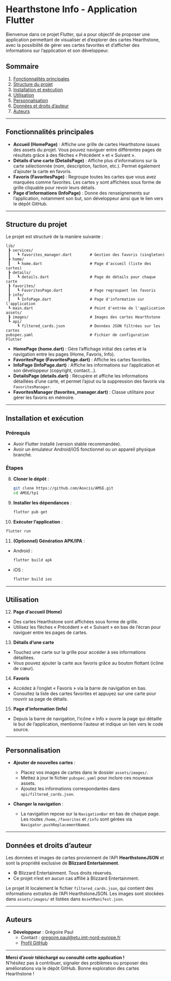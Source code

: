# Hearthstone Info - Application Flutter

Bienvenue dans ce projet Flutter, qui a pour objectif de proposer une application permettant de visualiser et d’explorer des cartes Hearthstone, avec la possibilité de gérer ses cartes favorites et d’afficher des informations sur l’application et son développeur.

## Sommaire

1. [Fonctionnalités principales](#fonctionnalités-principales)  
2. [Structure du projet](#structure-du-projet)  
3. [Installation et exécution](#installation-et-exécution)  
4. [Utilisation](#utilisation)  
5. [Personnalisation](#personnalisation)  
6. [Données et droits d’auteur](#données-et-droits-dauteur)  
7. [Auteurs](#auteurs)  

---

## Fonctionnalités principales

- **Accueil (HomePage)** : Affiche une grille de cartes Hearthstone issues des assets du projet. Vous pouvez naviguer entre différentes pages de résultats grâce à des flèches « Précédent » et « Suivant ».
- **Détails d’une carte (DetailsPage)** : Affiche plus d’informations sur la carte sélectionnée (nom, description, faction, etc.). Permet également d’ajouter la carte en favoris.
- **Favoris (FavoritesPage)** : Regroupe toutes les cartes que vous avez marquées comme favorites. Les cartes y sont affichées sous forme de grille cliquable pour revoir leurs détails.
- **Page d’informations (InfoPage)** : Donne des renseignements sur l’application, notamment son but, son développeur ainsi que le lien vers le dépôt GitHub.

---

## Structure du projet

Le projet est structuré de la manière suivante :

```
lib/
 ┣ services/
 ┃   ┗ favorites_manager.dart        # Gestion des favoris (singleton)
 ┣ home/
 ┃   ┗ home.dart                     # Page d'accueil (liste des cartes)
 ┣ details/
 ┃   ┗ details.dart                  # Page de détails pour chaque carte
 ┣ favorites/
 ┃   ┗ FavoritesPage.dart            # Page regroupant les favoris
 ┣ info/
 ┃   ┗ InfoPage.dart                 # Page d'information sur l'application
 ┗ main.dart                         # Point d'entrée de l'application
assets/
 ┣ images/                           # Images des cartes Hearthstone
 ┗ api/
     ┗ filtered_cards.json           # Données JSON filtrées sur les cartes
pubspec.yaml                         # Fichier de configuration Flutter
```

- **HomePage (home.dart)** : Gère l’affichage initial des cartes et la navigation entre les pages (Home, Favoris, Info).  
- **FavoritesPage (FavoritesPage.dart)** : Affiche les cartes favorites.  
- **InfoPage (InfoPage.dart)** : Affiche les informations sur l’application et son développeur (copyright, contact…).  
- **DetailsPage (details.dart)** : Récupère et affiche les informations détaillées d’une carte, et permet l’ajout ou la suppression des favoris via `FavoritesManager`.  
- **FavoritesManager (favorites_manager.dart)** : Classe utilitaire pour gérer les favoris en mémoire.

---

## Installation et exécution

### Prérequis

- Avoir Flutter installé (version stable recommandée).  
- Avoir un émulateur Android/iOS fonctionnel ou un appareil physique branché.  

### Étapes

8. **Cloner le dépôt** :  
   ```bash
   git clone https://github.com/Aoxcis/AMSE.git
   cd AMSE/tp1
   ```
9. **Installer les dépendances** :  
   ```bash
   flutter pub get
   ```
10. **Exécuter l’application** :  
   ```bash
   flutter run
   ```
11. **(Optionnel) Génération APK/IPA** :  
   - Android :  
     ```bash
     flutter build apk
     ```  
   - iOS :  
     ```bash
     flutter build ios
     ```

---

## Utilisation

12. **Page d’accueil (Home)**  
   - Des cartes Hearthstone sont affichées sous forme de grille.  
   - Utilisez les flèches « Précédent » et « Suivant » en bas de l’écran pour naviguer entre les pages de cartes.  

13. **Détails d’une carte**  
   - Touchez une carte sur la grille pour accéder à ses informations détaillées.  
   - Vous pouvez ajouter la carte aux favoris grâce au bouton flottant (icône de cœur).  

14. **Favoris**  
   - Accédez à l’onglet « Favoris » via la barre de navigation en bas.  
   - Consultez la liste des cartes favorites et appuyez sur une carte pour rouvrir sa page de détails.  

15. **Page d’information (Info)**  
   - Depuis la barre de navigation, l’icône « Info » ouvre la page qui détaille le but de l’application, mentionne l’auteur et indique un lien vers le code source.  

---

## Personnalisation

- **Ajouter de nouvelles cartes** :  
  - Placez vos images de cartes dans le dossier `assets/images/`.  
  - Mettez à jour le fichier `pubspec.yaml` pour inclure ces nouveaux assets.  
  - Ajoutez les informations correspondantes dans `api/filtered_cards.json`.   

- **Changer la navigation** :  
  - La navigation repose sur la `NavigationBar` en bas de chaque page. Les routes `/home`, `/favorites` et `/info` sont gérées via `Navigator.pushReplacementNamed`. 

---

## Données et droits d’auteur

Les données et images de cartes proviennent de l’API **HearthstoneJSON** et sont la propriété exclusive de **Blizzard Entertainment**.  
- © Blizzard Entertainment. Tous droits réservés.  
- Ce projet n’est en aucun cas affilié à Blizzard Entertainment.  

Le projet lit localement le fichier `filtered_cards.json`, qui contient des informations extraites de l’API HearthstoneJSON. Les images sont stockées dans `assets/images/` et listées dans `AssetManifest.json`.

---

## Auteurs

- **Développeur** : Grégoire Paul  
  - Contact : [gregoire.paul@etu.imt-nord-europe.fr](mailto:gregoire.paul@etu.imt-nord-europe.fr)  
  - [Profil GitHub](https://github.com/Aoxcis/AMSE.git)

---

**Merci d’avoir téléchargé ou consulté cette application !**  
N’hésitez pas à contribuer, signaler des problèmes ou proposer des améliorations via le dépôt GitHub. Bonne exploration des cartes Hearthstone !